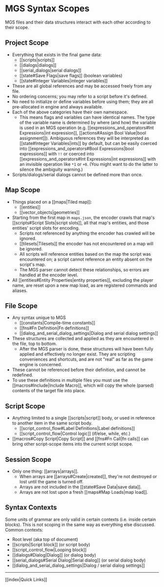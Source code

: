 # MGS Syntax Scopes

MGS files and their data structures interact with each other according to their scope.

## Project Scope

- Everything that exists in the final game data:
    - [[scripts|scripts]]
    - [[dialogs|dialogs]]
    - [[serial_dialogs|serial dialogs]]
    - [[state#Save Flags|save flags]] (boolean variables)
    - [[state#Integer Variables|integer variables]]
- These are all global references and may be accessed freely from any file.
- No ordering concerns; you may refer to a script before it's defined.
- No need to initialize or define variables before using them; they are all pre-allocated in engine and always available.
- Each of the above categories have their own namespace.
    - This means flags and variables can have identical names. The type of the variable name is determined by where (and how) the variable is used in an MGS operation (e.g. [[expressions_and_operators#Int Expressions|int expression]], [[actions#Assign Bool Value|bool assignment]]). Ambiguous references they will be interpreted as [[state#Integer Variables|ints]] by default, but can be easily coerced into [[expressions_and_operators#Bool Expressions|bool expressions]] with `!!` or coerced into [[expressions_and_operators#Int Expressions|int expressions]] with an invisible operation like `*1` or `+0`. (You might want to do the latter to silence the ambiguity warning.)
- Scripts/dialogs/serial dialogs cannot be defined more than once.

## Map Scope

- Things placed on a [[maps|Tiled map]]:
    - [[entities]]
    - [[vector_objects|geometries]]
- Starting from the first map in `maps.json`, the encoder crawls that map's [[scripts#Script Slots|script slots]], all that map's entities, and those entities' script slots for encoding.
    - Scripts not referenced by anything the encoder has crawled will be ignored.
    - [[tilesets|Tilesets]] the encoder has not encountered on a map will be ignored.
    - All scripts will reference entities based on the map the script was encountered on; a script cannot reference an entity absent on the script's map.
	- The MGS parser cannot detect these relationships, so errors are handled at the encoder level.
- All [[entities#Entity Properties|entity properties]], excluding the player name, are reset upon a new map load, as are registered commands and aliases.

## File Scope

- Any syntax unique to MGS
    - [[constants|Compile-time constants]]
    - [[fns#Fn Definition|Fn definitions]]
    - [[dialog_and_serial_dialog_settings|Dialog and serial dialog settings]]
- These structures are collected and applied as they are encountered in the file, top to bottom.
    - After the MGS parser is done, these structures will have been fully applied and effectively no longer exist. They are scripting conveniences and shortcuts, and are not "real" as far as the game engine is concerned.
- These cannot be referenced before their definition, and cannot be redefined.
- To use these definitions in multiple files you must use the [[macros#Include|Include Macro]], which will copy the whole (parsed) contents of the target file into place.

## Script Scope

- Anything limited to a single [[scripts|script]] body, or used in reference to another item in the same script body.
	- [[script_control_flow#Label Definitions|Label definitions]]
	- [[script_control_flow|Control logic]] (if/else, while, etc.)
- [[macros#Copy Script|Copy Script]] and [[fns#Fn Call|fn calls]] can bring other script-scope items into the current script scope.

## Session Scope

- Only one thing: [[arrays|arrays]].
    - When arrays are [[arrays#Create|created]], they're not destroyed or lost until the game is turned off.
    - Arrays are not included in the [[state#Save Data|save data]].
    - Arrays are not lost upon a fresh [[maps#Map Loads|map load]].

## Syntax Contexts

Some units of grammar are only valid in certain contexts (i.e. inside certain blocks). This is not scoping in the same way as everything else discussed. Common contexts:

- Root level (aka top of document)
- [[scripts|Script block]] (or script body)
- [[script_control_flow|Looping block]]
- [[dialogs#Dialog|Dialog]] (or dialog body)
- [[serial_dialogs#Serial Dialog|Serial dialog]] (or serial dialog body)
- [[dialog_and_serial_dialog_settings|Dialog / serial dialog settings]]

---

[[index|Quick Links]]